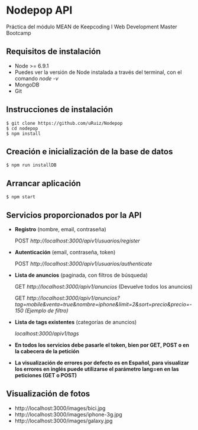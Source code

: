 # Nodepop API
Práctica del módulo MEAN de Keepcoding I Web Development Master Bootcamp


## Requisitos de instalación

- Node >= 6.9.1 
- Puedes ver la versión de Node instalada a través del terminal, con el comando _node -v_
- MongoDB
- Git

## Instrucciones de instalación

	$ git clone https://github.com/uRuiz/Nodepop
	$ cd nodepop
	$ npm install
	
## Creación e inicialización de la base de datos
	$ npm run installDB
	
## Arrancar aplicación
	$ npm start
		
## Servicios proporcionados por la API

- **Registro** (nombre, email, contraseña)

    POST _http://localhost:3000/apiv1/usuarios/register_

- **Autenticación** (email, contraseña, token)

    POST _http://localhost:3000/apiv1/usuarios/authenticate_

- **Lista de anuncios** (paginada, con filtros de búsqueda)

    GET _http://localhost:3000/apiv1/anuncios_ (Devuelve todos los anuncios)
    
    GET _http://localhost:3000/apiv1/anuncios?tag=mobile&venta=true&nombre=iphone&limit=2&sort=precio&precio=-150 (Ejemplo de filtro)_
    

- **Lista de tags existentes** (categorías de anuncios)

    _localhost:3000/apiv1/tags_

- **En todos los servicios debe pasarle el token, bien por GET, POST o en la cabecera de la petición**

- **La visualización de errores por defecto es en Español, para visualizar los errores en inglés puede utilizarse el parámetro lang=en en las peticiones (GET o POST)**

## Visualización de fotos

- http://localhost:3000/images/bici.jpg
- http://localhost:3000/images/iphone-3g.jpg
- http://localhost:3000/images/galaxy.jpg
